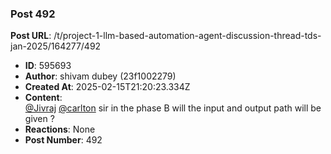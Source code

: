 ### Post 492
**Post URL**: /t/project-1-llm-based-automation-agent-discussion-thread-tds-jan-2025/164277/492
- **ID**: 595693
- **Author**: shivam dubey (23f1002279)
- **Created At**: 2025-02-15T21:20:23.334Z
- **Content**:  
  <a class="mention" href="/u/jivraj">@Jivraj</a> <a class="mention" href="/u/carlton">@carlton</a>  sir in the phase B will the input and output path will be given ?
- **Reactions**: None
- **Post Number**: 492

